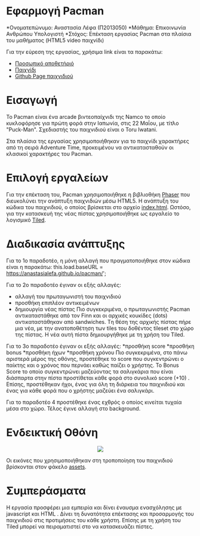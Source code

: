 # Εφαρμογή Pacman

*Ονοματεπώνυμο: Αναστασία Λέφα (Π2013050)
*Μάθημα: Επικοινωνία Ανθρώπου Υπολογιστή
*Στόχος: Επέκταση εργασίας Pacman στα πλαίσια του μαθήματος (HTML5 video παιχνίδι)


Για την εύρεση της εργασίας, χρήσιμα link είναι τα παρακάτω:
* [Προσωπικό αποθετήριό]( https://github.com/AnastasiaLefa/pacman)
* [Παιχνίδι]( https://anastasialefa.github.io/pacman/)
* [Github Page παιχνιδιού]()

# Εισαγωγή

Το Pacman είναι ένα arcade βιντεοπαίχνιδι της Namco το οποίο κυκλοφόρησε για πρώτη φορά στην Ιαπωνία, στις 22 Μαΐου, με τίτλο "Puck-Man".  Σχεδιαστής του παιχνιδιού είναι ο Toru Iwatani. <br>

Στα πλαίσια της εργασίας χρησιμοποιήθηκαν για το παιχνίδι  χαρακτήρες από τη σειρά Adventure Time, προκειμένου να αντικατασταθούν οι κλασικοί χαρακτήρες του Pacman. 

# Επιλογή εργαλείων

Για την επέκταση του, Pacman χρησιμοποιήθηκε η βιβλιοθήκη [Phaser](https://phaser.io/) που διευκολύνει την ανάπτυξη παιχνιδιών μέσω HTML5. Η ανάπτυξη του κώδικα του παιχνιδιού, ο οποίος βρίσκεται στο αρχείο [index.html](https://github.com/AnastasiaLefa/pacman/blob/master/index.html). Ωστόσο, για την κατασκευή της νέας πίστας χρησιμοποιήθηκε ως εργαλείο το λογισμικό [Tiled](http://www.mapeditor.org/).


# Διαδικασία ανάπτυξης

Για το 1ο παραδοτέο, η μόνη αλλαγή που πραγματοποιήθηκε στον κώδικα είναι η παρακάτω:
this.load.baseURL = https://anastasialefa.github.io/pacman/';

Για το 2ο παραδοτέο έγιναν οι εξής αλλαγές:
* αλλαγή του πρωταγωνιστή του παιχνιδιού
* προσθήκη επιπλέον αντικειμένων 
* δημιουργία νέας πίστας
Πιο συγκεκριμένα, ο πρωταγωνιστής Pacman αντικαταστάθηκε από τον Finn και οι αρχικές κουκίδες (dots) αντικαταστάθηκαν από sandwiches. Tη θέση της αρχικής πίστας πήρε μια νέα, με την ανατοποθέτηση των tiles του δοθέντος tileset στο χώρο της πίστας. Η νέα αυτή πίστα δημιουργήθηκε με τη χρήση του Tiled.

Για το 3ο παραδοτέο έγιναν οι εξής αλλαγές:
*προσθήκη score
*προσθήκη bonus
*προσθήκη ήχων
*προσθήκη χρόνου
 Πιο συγκεκριμένα, στο πάνω αριστερά μέρος της οθόνης, προστέθηκε το score που συγκεντρώνει ο παίκτης και ο χρόνος που περνάει καθώς παίζει ο χρήστης. Το Bonus Score το οποίο συγκεντρώνει μαζεύοντας τα σαλιγκάρια που είναι διάσπαρτα στην πίστα προστίθεται κάθε φορά στο συνολικό score (+10) . Επίσης, προστέθηκαν ήχοι, ένας για όλη τη διάρκεια του παιχνιδιού και ένας για κάθε φορά που ο χρήστης μαζεύει ένα σαλιγκάρι.

Για το παραδοτέο 4 προστέθηκε ένας εχθρός ο οποίος κινείται τυχαία μέσα στο χώρο. Τέλος έγινε αλλαγή στο background.

# Ενδεικτική Οθόνη

<p align="center">
  <img src="https://user-images.githubusercontent.com/15000696/30171530-f24da250-93fa-11e7-9ff2-9adede55c5d8.jpg">
</p>

Οι εικόνες που χρησιμοποιήθηκαν στη τροποποίηση του παιχνιδιού βρίσκονται στον φάκελο [assets](https://github.com/AnastasiaLefa/pacman/tree/master/assets).

# Συμπεράσματα

Η εργασία προσφέρει μια εμπειρία και δίνει έναυσμα ενασχόλησης με javascript και HTML . Δίνει τη δυνατότητα επέκτασης και προσαρμογής του παιχνιδιού στις προτιμήσεις του κάθε χρήστη. Επίσης με τη χρήση του Tiled μπορεί να πειραματιστεί στο να κατασκευάζει πίστες.
